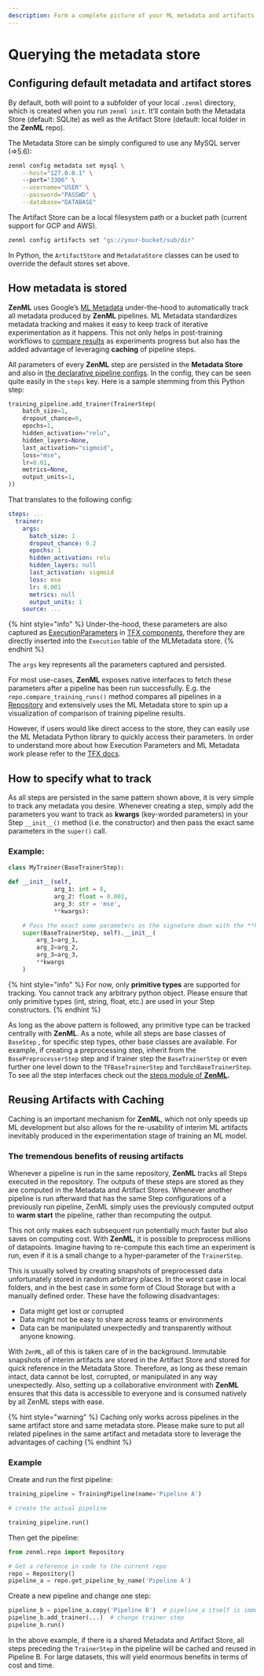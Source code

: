 ```yaml
---
description: Form a complete picture of your ML metadata and artifacts.
---
```


# Querying the metadata store

## Configuring default metadata and artifact stores

By default, both will point to a subfolder of your local `.zenml` directory, which is created when you run `zenml init`. It’ll contain both the Metadata Store \(default: SQLite\) as well as the Artifact Store \(default: local folder in the **ZenML** repo\).

The Metadata Store can be simply configured to use any MySQL server \(=&gt;5.6\):

```bash
zenml config metadata set mysql \
    --host="127.0.0.1" \ 
    --port="3306" \
    --username="USER" \
    --password="PASSWD" \
    --database="DATABASE"
```

The Artifact Store can be a local filesystem path or a bucket path \(current support for GCP and AWS\).

```bash
zenml config artifacts set "gs://your-bucket/sub/dir"
```

In Python, the `ArtifactStore` and `MetadataStore` classes can be used to override the default stores set above.

## How metadata is stored

**ZenML** uses Google’s [ML Metadata](https://github.com/google/ml-metadata) under-the-hood to automatically track all metadata produced by **ZenML** pipelines. ML Metadata standardizes metadata tracking and makes it easy to keep track of iterative experimentation as it happens. This not only helps in post-training workflows to [compare results](../starter-guide/post-training.md) as experiments progress but also has the added advantage of leveraging **caching** of pipeline steps.

All parameters of every **ZenML** step are persisted in the **Metadata Store** and also in [the declarative pipeline configs](inspecting-all-pipelines.md). In the config, they can be seen quite easily in the `steps` key. Here is a sample stemming from this Python step:

```python
training_pipeline.add_trainer(TrainerStep(
    batch_size=1,
    dropout_chance=0,
    epochs=1,
    hidden_activation="relu",
    hidden_layers=None,
    last_activation="sigmoid",
    loss="mse",
    lr=0.01,
    metrics=None,
    output_units=1,
))
```

That translates to the following config:

```yaml
steps: ...
  trainer:
    args:
      batch_size: 1
      dropout_chance: 0.2
      epochs: 1
      hidden_activation: relu
      hidden_layers: null
      last_activation: sigmoid
      loss: mse
      lr: 0.001
      metrics: null
      output_units: 1
    source: ...
```

{% hint style="info" %}
Under-the-hood, these parameters are also captured as [ExecutionParameters](https://www.tensorflow.org/tfx/api_docs/python/tfx/types/component_spec/ExecutionParameter) in [TFX components](https://www.tensorflow.org/tfx/api_docs/python/tfx/components), therefore they are directly inserted into the `Execution` table of the MLMetadata store.
{% endhint %}

The `args` key represents all the parameters captured and persisted.

For most use-cases, **ZenML** exposes native interfaces to fetch these parameters after a pipeline has been run successfully. E.g. the `repo.compare_training_runs()` method compares all pipelines in a [Repository](../api-reference/zenml/zenml.repo.md) and extensively uses the ML Metadata store to spin up a visualization of comparison of training pipeline results.

However, if users would like direct access to the store, they can easily use the ML Metadata Python library to quickly access their parameters. In order to understand more about how Execution Parameters and ML Metadata work please refer to the [TFX docs](https://www.tensorflow.org/tfx/guide/mlmd).

## How to specify what to track

As all steps are persisted in the same pattern shown above, it is very simple to track any metadata you desire. Whenever creating a step, simply add the parameters you want to track as **kwargs** \(key-worded parameters\) in your Step `__init__()` method \(i.e. the constructor\) and then pass the exact same parameters in the `super()` call.

### Example:

```python
class MyTrainer(BaseTrainerStep):

def __init__(self,
             arg_1: int = 8,
             arg_2: float = 0.001,
             arg_3: str = 'mse',
             **kwargs):

    # Pass the exact same parameters as the signature down with the **kwargs dict
    super(BaseTrainerStep, self).__init__(
        arg_1=arg_1,
        arg_2=arg_2,
        arg_3=arg_3,
        **kwargs
    )
```

{% hint style="info" %}
For now, only **primitive types** are supported for tracking. You cannot track any arbitrary python object. Please ensure that only primitive types \(int, string, float, etc.\) are used in your Step constructors.
{% endhint %}

As long as the above pattern is followed, any primitive type can be tracked centrally with **ZenML**. As a note, while all steps are base classes of `BaseStep` , for specific step types, other base classes are available. For example, if creating a preprocessing step, inherit from the `BasePreprocesserStep` step and if trainer step the `BaseTrainerStep` or even further one level down to the `TFBaseTrainerStep` and `TorchBaseTrainerStep`. To see all the step interfaces check out the [steps module of **ZenML**](https://github.com/zenml-io/zenml/tree/beef951a0f0f146c6f8e16e4ad759262acbcdfdd/docs/book/api-reference/zenml/zenml.steps#zenml-steps-package)**.**

## Reusing Artifacts with Caching

Caching is an important mechanism for **ZenML**, which not only speeds up ML development but also allows for the re-usability of interim ML artifacts inevitably produced in the experimentation stage of training an ML model.

### The tremendous benefits of reusing artifacts

Whenever a pipeline is run in the same repository, **ZenML** tracks all Steps executed in the repository. The outputs of these steps are stored as they are computed in the Metadata and Artifact Stores. Whenever another pipeline is run afterward that has the same Step configurations of a previously run pipeline, ZenML simply uses the previously computed output to **warm start** the pipeline, rather than recomputing the output.

This not only makes each subsequent run potentially much faster but also saves on computing cost. With **ZenML**, it is possible to preprocess millions of datapoints. Imagine having to re-compute this each time an experiment is run, even if it is a small change to a hyper-parameter of the `TrainerStep`.

This is usually solved by creating snapshots of preprocessed data unfortunately stored in random arbitrary places. In the worst case in local folders, and in the best case in some form of Cloud Storage but with a manually defined order. These have the following disadvantages:

* Data might get lost or corrupted
* Data might not be easy to share across teams or environments
* Data can be manipulated unexpectedly and transparently without anyone knowing.

With `ZenML`, all of this is taken care of in the background. Immutable snapshots of interim artifacts are stored in the Artifact Store and stored for quick reference in the Metadata Store. Therefore, as long as these remain intact, data cannot be lost, corrupted, or manipulated in any way unexpectedly. Also, setting up a collaborative environment with **ZenML** ensures that this data is accessible to everyone and is consumed natively by all ZenML steps with ease.

{% hint style="warning" %}
Caching only works across pipelines in the same artifact store and same metadata store. Please make sure to put all related pipelines in the same artifact and metadata store to leverage the advantages of caching
{% endhint %}

### Example

Create and run the first pipeline:

```python
training_pipeline = TrainingPipeline(name='Pipeline A')

# create the actual pipeline

training_pipeline.run()
```

Then get the pipeline:

```python
from zenml.repo import Repository

# Get a reference in code to the current repo
repo = Repository()
pipeline_a = repo.get_pipeline_by_name('Pipeline A')
```

Create a new pipeline and change one step:

```python
pipeline_b = pipeline_a.copy('Pipeline B')  # pipeline_a itself is immutable
pipeline_b.add_trainer(...)  # change trainer step
pipeline_b.run()
```

In the above example, if there is a shared Metadata and Artifact Store, all steps preceding the `TrainerStep` in the pipeline will be cached and reused in Pipeline B. For large datasets, this will yield enormous benefits in terms of cost and time.

